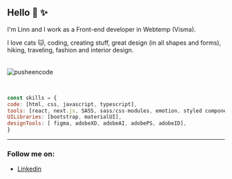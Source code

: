 ## Hello :yellow_heart: :sparkles:

I'm Linn and I work as a Front-end developer in Webtemp (Visma). 
<br />

I love cats :cat:, coding, creating stuff, great design (in all shapes and forms), hiking, traveling, fashion and interior design.
<br />
<br />
<br />
![pusheencode](https://user-images.githubusercontent.com/71352428/171492287-b2573425-229c-4282-be1e-fe7c9b1742f0.gif)

<br />


```javascript
const skills = {
code: [html, css, javascript, typescript],
tools: [react, next.js, SASS, sass/css-modules, emotion, styled components],
UILibraries: [bootstrap, materialUI],
designTools: [ figma, adobeXD, adobeAI, adobePS, adobeID],
}

```

---

### Follow me on:

- [Linkedin](https://www.linkedin.com/in/linn-corneliussen-246b0b56/)
